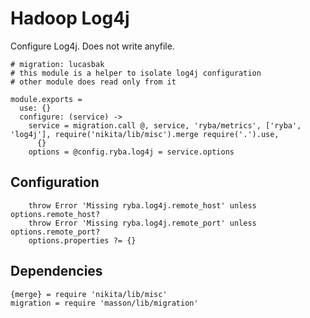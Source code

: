 
# Hadoop Log4j

Configure Log4j. Does not write anyfile.
    
    # migration: lucasbak
    # this module is a helper to isolate log4j configuration
    # other module does read only from it
    
    module.exports =
      use: {}
      configure: (service) ->
        service = migration.call @, service, 'ryba/metrics', ['ryba', 'log4j'], require('nikita/lib/misc').merge require('.').use,
          {}
        options = @config.ryba.log4j = service.options

## Configuration
      
        throw Error 'Missing ryba.log4j.remote_host' unless options.remote_host?
        throw Error 'Missing ryba.log4j.remote_port' unless options.remote_port?
        options.properties ?= {}

## Dependencies

    {merge} = require 'nikita/lib/misc'
    migration = require 'masson/lib/migration'
